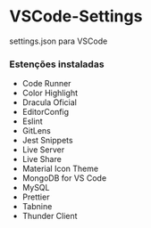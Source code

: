 # VSCode-Settings
settings.json para VSCode

### Estenções instaladas
- Code Runner
- Color Highlight
- Dracula Oficial
- EditorConfig
- Eslint
- GitLens
- Jest Snippets
- Live Server
- Live Share
- Material Icon Theme
- MongoDB for VS Code
- MySQL
- Prettier
- Tabnine
- Thunder Client
